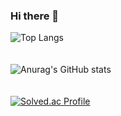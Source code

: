 ### Hi there 👋

<!--
**hanseongbugi/hanseongbugi** is a ✨ _special_ ✨ repository because its `README.md` (this file) appears on your GitHub profile.

Here are some ideas to get you started:

- 🔭 I’m currently working on ...
- 🌱 I’m currently learning ...
- 👯 I’m looking to collaborate on ...
- 🤔 I’m looking for help with ...
- 💬 Ask me about ...
- 📫 How to reach me: ...
- 😄 Pronouns: ...
- ⚡ Fun fact: ...
-->
![Top Langs](https://github-readme-stats.vercel.app/api/top-langs/?username=hanseongbugi&layout=donut)
<br><br><br>
![Anurag's GitHub stats](https://github-readme-stats.vercel.app/api?username=hanseongbugi&show_icons=true)
<br><br><br>
[![Solved.ac Profile](http://mazassumnida.wtf/api/v2/generate_badge?boj=hanseongbugi)](https://solved.ac/hanseongbugi/)
